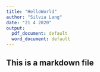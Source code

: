 ```yaml
---
title: "HelloWorld"
author: "Silvia Lang"
date: "21 4 2020"
output:
  pdf_document: default
  word_document: default
---
```


## This is a markdown file

